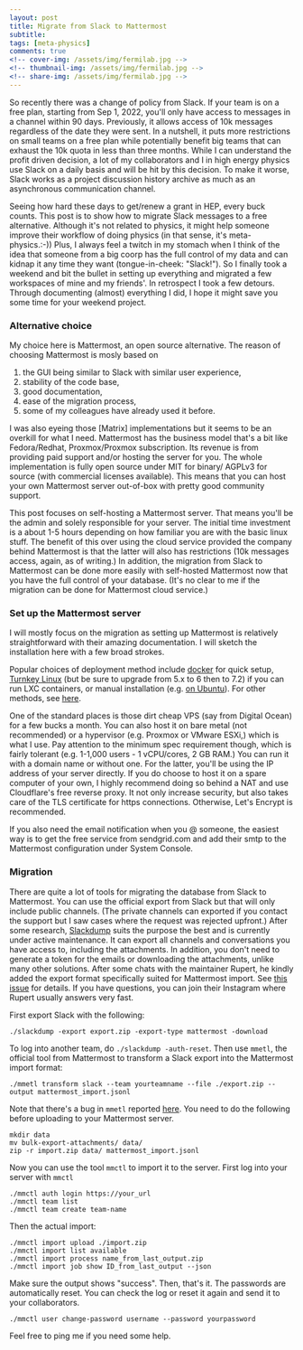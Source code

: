 ```yaml
---
layout: post
title: Migrate from Slack to Mattermost
subtitle: 
tags: [meta-physics]
comments: true
<!-- cover-img: /assets/img/fermilab.jpg -->
<!-- thumbnail-img: /assets/img/fermilab.jpg -->
<!-- share-img: /assets/img/fermilab.jpg -->
---
```


So recently there was a change of policy from Slack. If your team is on a free plan, starting from Sep 1, 2022, you'll only have access to messages in a channel within 90 days. Previously, it allows access of 10k messages regardless of the date they were sent. In a nutshell, it puts more restrictions on small teams on a free plan while potentially benefit big teams that can exhaust the 10k quota in less than three months. While I can understand the profit driven decision, a lot of my collaborators and I in high energy physics use Slack on a daily basis and will be hit by this decision. To make it worse, Slack works as a project discussion history archive as much as an asynchronous communication channel. 

Seeing how hard these days to get/renew a grant in HEP, every buck counts. This post is to show how to migrate Slack messages to a free alternative. Although it's not related to physics, it might help someone improve their workflow of doing physics (in that sense, it's meta-physics.:-)) Plus, I always feel a twitch in my stomach when I think of the idea that someone from a big coorp has the full control of my data and can kidnap it any time they want (tongue-in-cheek: "Slack!"). So I finally took a weekend and bit the bullet in setting up everything and migrated a few workspaces of mine and my friends'. In retrospect I took a few detours. Through documenting (almost) everything I did, I hope it might save you some time for your weekend project. 

### Alternative choice
<!-- I managed to migrate a few workspaces of mine and my friends' to --> My choice here is Mattermost, an open source alternative. The reason of choosing Mattermost is mosly based on 

1. the GUI being similar to Slack with similar user experience, 
1. stability of the code base,
1. good documentation, 
1. ease of the migration process, 
1. some of my colleagues have already used it before. 

I was also eyeing those [Matrix] implementations but it seems to be an overkill for what I need. Mattermost has the business model that's a bit like Fedora/Redhat, Proxmox/Proxmox subscription. Its revenue is from providing paid support and/or hosting the server for you. The whole implementation is fully open source under MIT for binary/ AGPLv3 for source (with commercial licenses available). This means that you can host your own Mattermost server out-of-box with pretty good community support. 

 This post focuses on self-hosting a Mattermost server. That means you'll be the admin and solely responsible for your server. The initial time investment is a about 1-5 hours depending on how familiar you are with the basic linux stuff. The benefit of this over using the cloud service provided the company behind Mattermost is that the latter will also has restrictions (10k messages access, again, as of writing.) In addition, the migration from Slack to Mattermost can be done more easily with self-hosted Mattermost now that you have the full control of your database. (It's no clear to me if the migration can be done for Mattermost cloud service.)

### Set up the Mattermost server
I will mostly focus on the migration as setting up Mattermost is relatively straightforward with their amazing documentation. I will sketch the installation here with a few broad strokes. 

Popular choices of deployment method include [docker](https://mattermost.com/deploy/) for quick setup, [Turnkey Linux](https://www.turnkeylinux.org/mattermost) (but be sure to upgrade from 5.x to 6 then to 7.2) if you can run LXC containers, or manual installation (e.g. [on Ubuntu](https://docs.mattermost.com/install/installing-ubuntu-2004-LTS.html?src=dl)). For other methods, see [here](https://docs.mattermost.com/guides/deployment.html). 

One of the standard places is those dirt cheap VPS (say from Digital Ocean) for a few bucks a month. You can also host it on bare metal (not recommended) or a hypervisor (e.g. Proxmox or VMware ESXi,) which is what I use. Pay attention to the minimum spec requirement though, which is fairly tolerant (e.g. 1-1,000 users - 1 vCPU/cores, 2 GB RAM.) You can run it with a domain name or without one. For the latter, you'll be using the IP address of your server directly. If you do choose to host it on a spare computer of your own, I highly recommend doing so behind a NAT and use Cloudflare's free reverse proxy. It not only increase security, but also takes care of the TLS certificate for https connections. Otherwise, Let's Encrypt is recommended. 

If you also need the email notification when you @ someone, the easiest way is to get the free service from sendgrid.com and add their smtp to the Mattermost configuration under System Console. 

### Migration
There are quite a lot of tools for migrating the database from Slack to Mattermost. You can use the official export from Slack but that will only include public channels. (The private channels can exported if you contact the support but I saw cases where the request was rejected upfront.)
After some research, [Slackdump](https://github.com/rusq/slackdump) suits the purpose the best and is currently under active maintenance. It can export all channels and conversations you have access to, including the attachments. In addition, you don't need to generate a token for the emails or downloading the attachments, unlike many other solutions. After some chats with the maintainer Rupert, he kindly added the export format specifically suited for Mattermost import. See [this issue](https://github.com/rusq/slackdump/issues/107) for details. If you have questions, you can join their Instagram where Rupert usually answers very fast.

First export Slack with the following:

```
./slackdump -export export.zip -export-type mattermost -download 
```

To log into another team, do `./slackdump -auth-reset`. Then use ```mmetl```, the official tool from Mattermost to transform a Slack export into the Mattermost import format:

```
./mmetl transform slack --team yourteamname --file ./export.zip --output mattermost_import.jsonl
```

Note that there's a bug in ```mmetl``` reported [here](https://github.com/mattermost/mattermost-server/issues/19747). You need to do the following before uploading to your Mattermost server.

```
mkdir data
mv bulk-export-attachments/ data/
zip -r import.zip data/ mattermost_import.jsonl
```

Now you can use the tool `mmctl` to import it to the server. First log into your server with `mmctl`

```
./mmctl auth login https://your_url
./mmctl team list
./mmctl team create team-name
```

Then the actual import:
```
./mmctl import upload ./import.zip
./mmctl import list available
./mmctl import process name_from_last_output.zip
./mmctl import job show ID_from_last_output --json
```
Make sure the output shows "success".
Then, that's it. The passwords are automatically reset. You can check the log or reset it again and send it to your collaborators. 

```
./mmctl user change-password username --password yourpassword
```

Feel free to ping me if you need some help. 
